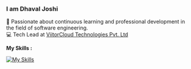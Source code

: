 ### I am Dhaval Joshi
🚀 Passionate about continuous learning and professional development in the field of software engineering. <br/>
💻 Tech Lead at [ViitorCloud Technologies Pvt. Ltd](https://viitorcloud.com)


**My Skills :**

[![My Skills](https://skillicons.dev/icons?i=php,laravel,wordpress,js,jquery,html,css,aws,mysql,electron,redis)](https://skillicons.dev)
